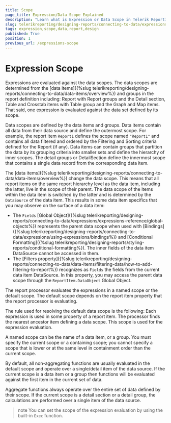 ```yaml
---
title: Scope
page_title: Expression/Data Scope Explained
description: "Learn what is Expression or Data Scope in Telerik Reporting and how you may determine it when designing reports."
slug: telerikreporting/designing-reports/connecting-to-data/expressions/expression-scope-
tags: expression,scope,data,report,design
published: True
position: 1
previous_url: /expressions-scope
---
```


# Expression Scope

Expressions are evaluated against the data scopes. The data scopes are determined from the [data items]({%slug telerikreporting/designing-reports/connecting-to-data/data-items/overview%}) and groups in the report definition including: Report with Report groups and the Detail section, Table and Crosstab items with Table group and the Graph and Map items. That said, one expression is evaluated against the data set defined by its scope.

Data scopes are defined by the data items and groups. Data items contain all data from their data source and define the outermost scope. For example, the report item `Report1` defines the scope named `"Report1"` and contains all data filtered and ordered by the Filtering and Sorting criteria defined for the Report (if any). Data items can contain groups that partition the data by its grouping criteria into smaller sets and define the hierarchy of inner scopes. The detail groups or DetailSection define the innermost scope that contains a single data record from the corresponding data item.

The [data items]({%slug telerikreporting/designing-reports/connecting-to-data/data-items/overview%}) change the data scope. This means that all report items on the same report hierarchy level as the data item, including the latter, live in the scope of their parent. The data scope of the items within the data item is switched by the latter and is determined by the `DataSource` of the data item. This results in some data item specifics that you may observe on the surface of a data item:

* The `Fields` [Global Object]({%slug telerikreporting/designing-reports/connecting-to-data/expressions/expressions-reference/global-objects%}) represents the parent data scope when used with [Bindings]({%slug telerikreporting/designing-reports/connecting-to-data/expressions/using-expressions/bindings%}) and [Conditional Formatting]({%slug telerikreporting/designing-reports/styling-reports/conditional-formatting%}). The inner fields of the data item DataSource cannot be accessed in them.
* The [Filters property]({%slug telerikreporting/designing-reports/connecting-to-data/data-items/filtering-data/how-to-add-filtering-to-report%}) recognizes as `Fields` the fields from the current data item DataSource. In this property, you may access the parent data scope through the `ReportItem.DataObject` Global Object.

The report processor evaluates the expressions in a named scope or the default scope. The default scope depends on the report item property that the report processor is evaluating.

The rule used for resolving the default data scope is the following: Each expression is used in some property of a report item. The processor finds the nearest ancestor item defining a data scope. This scope is used for the expression evaluation.

A named scope can be the name of a data item, or a group. You must specify the current scope or a containing scope; you cannot specify a scope that is lower or at the same level in containment order than the current scope.

By default, all non-aggregating functions are usually evaluated in the default scope and operate over a single/detail item of the data source. If the current scope is a data item or a group then functions will be evaluated against the first item in the current set of data.

Aggregate functions always operate over the entire set of data defined by their scope. If the current scope is a detail section or a detail group, the calculations are performed over a single item of the data source.

>note You can set the scope of the expression evaluation by using the built-in `Exec` function.
